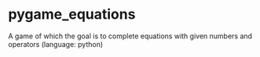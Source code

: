 # pygame_equations
A game of which the goal is to complete equations with given numbers and operators (language: python)
